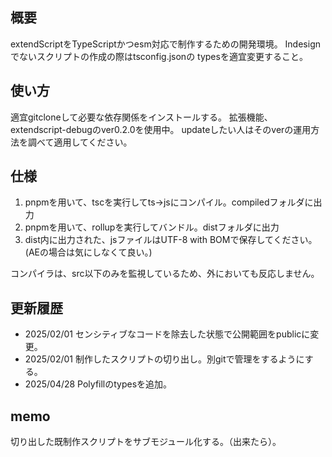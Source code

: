 ## 概要

extendScriptをTypeScriptかつesm対応で制作するための開発環境。
Indesignでないスクリプトの作成の際はtsconfig.jsonの
typesを適宜変更すること。

## 使い方

適宜gitcloneして必要な依存関係をインストールする。
拡張機能、extendscript-debugのver0.2.0を使用中。
updateしたい人はそのverの運用方法を調べて適用してください。

## 仕様

1. pnpmを用いて、tscを実行してts→jsにコンパイル。compiledフォルダに出力
2. pnpmを用いて、rollupを実行してバンドル。distフォルダに出力
3. dist内に出力された、jsファイルはUTF-8 with BOMで保存してください。(AEの場合は気にしなくて良い。)

コンパイラは、src以下のみを監視しているため、外においても反応しません。

## 更新履歴

- 2025/02/01 センシティブなコードを除去した状態で公開範囲をpublicに変更。
- 2025/02/01 制作したスクリプトの切り出し。別gitで管理をするようにする。
- 2025/04/28 Polyfillのtypesを追加。

## memo

切り出した既制作スクリプトをサブモジュール化する。（出来たら）。
